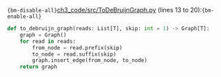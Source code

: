 `{bm-disable-all}`[ch3_code/src/ToDeBruijnGraph.py](ch3_code/src/ToDeBruijnGraph.py) (lines 13 to 20):`{bm-enable-all}`

```python
def to_debruijn_graph(reads: List[T], skip: int = 1) -> Graph[T]:
    graph = Graph()
    for read in reads:
        from_node = read.prefix(skip)
        to_node = read.suffix(skip)
        graph.insert_edge(from_node, to_node)
    return graph
```